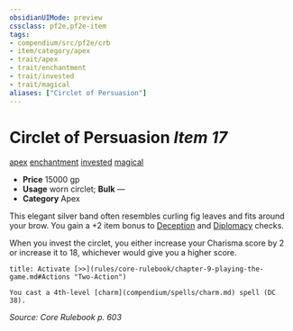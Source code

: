 ```yaml
---
obsidianUIMode: preview
cssclass: pf2e,pf2e-item
tags:
- compendium/src/pf2e/crb
- item/category/apex
- trait/apex
- trait/enchantment
- trait/invested
- trait/magical
aliases: ["Circlet of Persuasion"]
---
```

# Circlet of Persuasion *Item 17*  
[apex](rules/traits/apex.md)  [enchantment](rules/traits/enchantment.md)  [invested](rules/traits/invested.md)  [magical](rules/traits/magical.md)  

- **Price** 15000 gp
- **Usage** worn circlet; **Bulk** —
- **Category** Apex

This elegant silver band often resembles curling fig leaves and fits around your brow. You gain a +2 item bonus to [Deception](compendium/skills.md#Deception) and [Diplomacy](compendium/skills.md#Diplomacy) checks.

When you invest the circlet, you either increase your Charisma score by 2 or increase it to 18, whichever would give you a higher score.

```ad-embed-ability
title: Activate [>>](rules/core-rulebook/chapter-9-playing-the-game.md#Actions "Two-Action")

You cast a 4th-level [charm](compendium/spells/charm.md) spell (DC 38).
```

*Source: Core Rulebook p. 603*